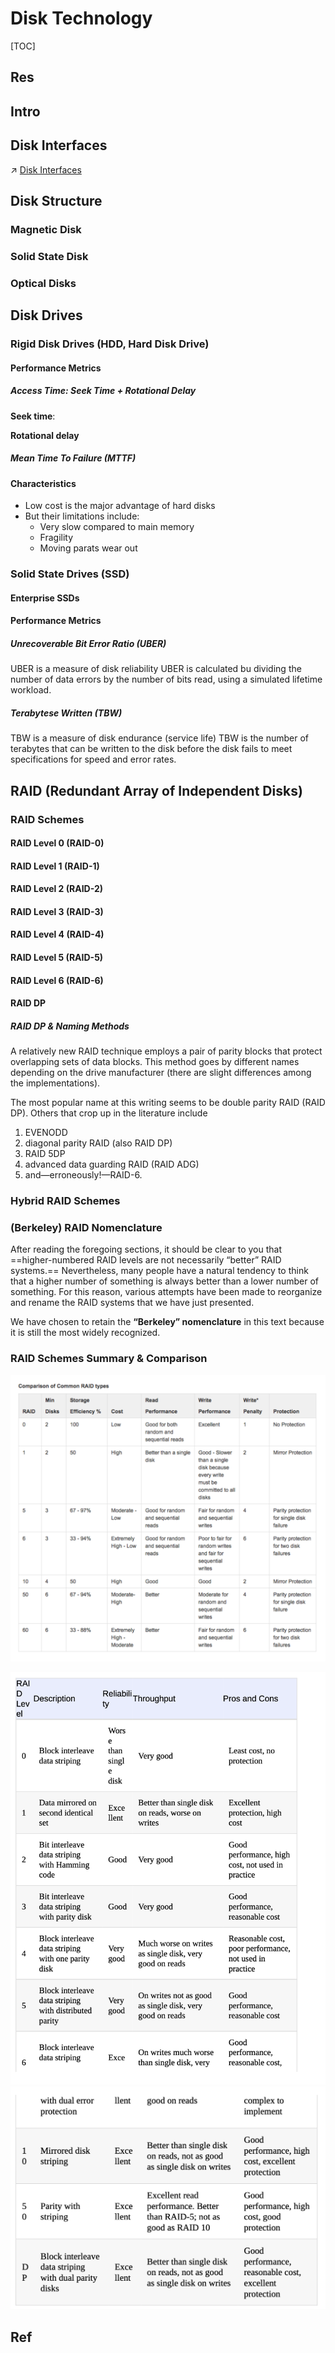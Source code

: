 # Disk Technology

[TOC]



## Res


## Intro



## Disk Interfaces
↗ [Disk Interfaces](../../../../Microcomputer%20Principles%20&%20Interfaces/Computer%20Interfaces/Disk%20Interfaces.md)



## Disk Structure
### Magnetic Disk


### Solid State Disk


### Optical Disks



## Disk Drives
### Rigid Disk Drives (HDD, Hard Disk Drive)

#### Performance Metrics
##### Access Time: Seek Time + Rotational Delay

**Seek time**:

**Rotational delay** 

##### Mean Time To Failure (MTTF)

#### Characteristics
- Low cost is the major advantage of hard disks
- But their limitations include:
	- Very slow compared to main memory
	- Fragility
	- Moving parats wear out



### Solid State Drives (SSD)

#### Enterprise SSDs


#### Performance Metrics
##### Unrecoverable Bit Error Ratio (UBER)
UBER is a measure of disk reliability 
UBER is calculated bu dividing the number of data errors by the number of bits read, using a simulated lifetime workload.


##### Terabytese Written (TBW)
TBW is a measure of disk endurance (service life)
TBW is the number of terabytes that can be written to the disk before the disk fails to meet specifications for speed and error rates.



## RAID (Redundant Array of Independent Disks)
### RAID Schemes
#### RAID Level 0 (RAID-0)


#### RAID Level 1 (RAID-1)


#### RAID Level 2 (RAID-2)
#### RAID Level 3 (RAID-3)
#### RAID Level 4 (RAID-4)
#### RAID Level 5 (RAID-5)
#### RAID Level 6 (RAID-6)

#### RAID DP
##### RAID DP & Naming Methods
A relatively new RAID technique employs a pair of parity blocks that protect overlapping sets of data blocks. This method goes by different names depending on the drive manufacturer (there are slight differences among the implementations). 

The most popular name at this writing seems to be double parity RAID (RAID DP). Others that crop up in the literature include 
1. EVENODD
2. diagonal parity RAID (also RAID DP)
3. RAID 5DP
4. advanced data guarding RAID (RAID ADG)
5. and—erroneously!—RAID-6.


### Hybrid RAID Schemes


### (Berkeley) RAID Nomenclature
After reading the foregoing sections, it should be clear to you that ==higher-numbered RAID levels are not necessarily “better” RAID systems.== Nevertheless, many people have a natural tendency to think that a higher number of something is always better than a lower number of something. For this reason, various attempts have been made to reorganize and rename the RAID systems that we have just presented.

We have chosen to retain the **“Berkeley” nomenclature** in this text because it is still the most widely recognized.


### RAID Schemes Summary & Comparison
![](../../../../../../../Assets/Pics/Screenshot%202023-05-16%20at%203.10.11%20PM.png)


![](../../../../../../../Assets/Pics/Screenshot%202023-05-16%20at%204.10.40%20PM.png)
![](../../../../../../../Assets/Pics/Screenshot%202023-05-16%20at%204.10.51%20PM.png)



## Ref
[RAID 0 (disk striping) | TechTarget]: https://www.techtarget.com/searchstorage/definition/RAID-0-disk-striping

[RAID Types and Comparisons]: https://community.appdynamics.com/t5/Knowledge-Base/RAID-Types-and-Comparison/ta-p/28828
